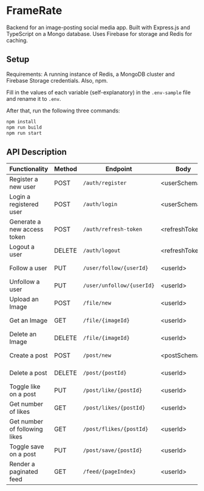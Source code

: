 # FrameRate

Backend for an image-posting social media app. Built with Express.js and TypeScript on a Mongo database. Uses Firebase for storage and Redis for caching.

## Setup

Requirements: A running instance of Redis, a MongoDB cluster and Firebase Storage credentials. Also, npm.

Fill in the values of each variable (self-explanatory) in the `.env-sample` file and rename it to `.env`.

After that, run the following three commands:

```bash
npm install
npm run build
npm run start
```

## API Description

| Functionality | Method | Endpoint | Body | Auth | Return |
|---------------|---------|----------|------|:----:|--------|
|Register a new user|POST|`/auth/register`|\<userSchema\>|-|\<userSchema\>|
|Login a registered user|POST|`/auth/login`|\<userSchema\>|-|\<userSchema\>,\<tokens\>|
|Generate a new access token|POST|`/auth/refresh-token`|\<refreshToken\>|-|\<newTokens\>|
|Logout a user|DELETE|`/auth/logout`|\<refreshToken\>|Bearer \<accessToken\>|-|
|Follow a user|PUT|`/user/follow/{userId}`|\<userId\>|Bearer \<accessToken\>|-|
|Unfollow a user|PUT|`/user/unfollow/{userId}`|\<userId\>|Bearer \<accessToken\>|-|
|Upload an Image|POST|`/file/new`|\<userId\>|Bearer \<accessToken\>|\<imageId\>|
|Get an Image|GET|`/file/{imageId}`|\<userId\>|Bearer \<accessToken\>|\<imageUrl\>|
|Delete an Image|DELETE|`/file/{imageId}`|\<userId\>|Bearer \<accessToken\>|-|
|Create a post|POST|`/post/new`|\<postSchema\>|Bearer \<accessToken\>|\<postSchema\>|
|Delete a post|DELETE|`/post/{postId}`|\<userId\>|Bearer \<accessToken\>|-|
|Toggle like on a post|PUT|`/post/like/{postId}`|\<userId\>|Bearer \<accessToken\>|-|
|Get number of likes|GET|`/post/likes/{postId}`|\<userId\>|Bearer \<accessToken\>|\<likes\>|
|Get number of following likes|GET|`/post/flikes/{postId}`|\<userId\>|Bearer \<accessToken\>|\<likes\>|
|Toggle save on a post|PUT|`/post/save/{postId}`|\<userId\>|Bearer \<accessToken\>|-|
|Render a paginated feed|GET|`/feed/{pageIndex}`|\<userId\>|Bearer \<accessToken\>|\<feed\>|
